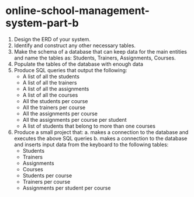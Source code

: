 # online-school-management-system-part-b
1. Design the ERD of your system.
2. Identify and construct any other necessary tables.
3. Make the schema of a database that can keep data for the main entities
   and name the tables as: Students, Trainers, Assignments, Courses.
4. Populate the tables of the database with enough data
5. Produce SQL queries that output the following:
    * A list of all the students
    * A list of all the trainers
    * A list of all the assignments
    * A list of all the courses
    * All the students per course
    * All the trainers per course
    * All the assignments per course
    * All the assignments per course per student
    * A list of students that belong to more than one courses
6. Produce a small project that:
    a. makes a connection to the database and executes the above SQL queries
    b. makes a connection to the database and inserts input data from the keyboard to the following tables:
    * Students
    * Trainers
    * Assignments
    * Courses
    * Students per course
    * Trainers per course
    * Assignments per student per course
